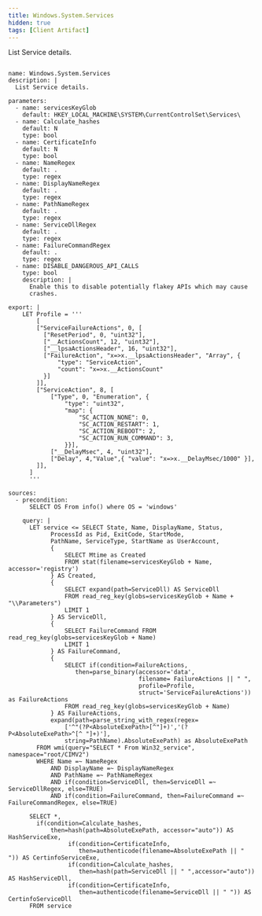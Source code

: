 ```yaml
---
title: Windows.System.Services
hidden: true
tags: [Client Artifact]
---
```


List Service details.


<pre><code class="language-yaml">
name: Windows.System.Services
description: |
  List Service details.

parameters:
  - name: servicesKeyGlob
    default: HKEY_LOCAL_MACHINE\SYSTEM\CurrentControlSet\Services\
  - name: Calculate_hashes
    default: N
    type: bool
  - name: CertificateInfo
    default: N
    type: bool
  - name: NameRegex
    default: .
    type: regex
  - name: DisplayNameRegex
    default: .
    type: regex
  - name: PathNameRegex
    default: .
    type: regex
  - name: ServiceDllRegex
    default: .
    type: regex
  - name: FailureCommandRegex
    default: .
    type: regex
  - name: DISABLE_DANGEROUS_API_CALLS
    type: bool
    description: |
      Enable this to disable potentially flakey APIs which may cause
      crashes.

export: |
    LET Profile = '''
        [
        ["ServiceFailureActions", 0, [
          ["ResetPeriod", 0, "uint32"],
          ["__ActionsCount", 12, "uint32"],
          ["__lpsaActionsHeader", 16, "uint32"],
          ["FailureAction", "x=&gt;x.__lpsaActionsHeader", "Array", {
              "type": "ServiceAction",
              "count": "x=&gt;x.__ActionsCount"
          }]
        ]],
        ["ServiceAction", 8, [
            ["Type", 0, "Enumeration", {
                "type": "uint32",
                "map": {
                    "SC_ACTION_NONE": 0,
                    "SC_ACTION_RESTART": 1,
                    "SC_ACTION_REBOOT": 2,
                    "SC_ACTION_RUN_COMMAND": 3,
                }}],
            ["__DelayMsec", 4, "uint32"],
            ["Delay", 4,"Value",{ "value": "x=&gt;x.__DelayMsec/1000" }],
        ]],
      ]
      '''

sources:
  - precondition:
      SELECT OS From info() where OS = 'windows'

    query: |
      LET service &lt;= SELECT State, Name, DisplayName, Status,
            ProcessId as Pid, ExitCode, StartMode,
            PathName, ServiceType, StartName as UserAccount,
            {
                SELECT Mtime as Created
                FROM stat(filename=servicesKeyGlob + Name, accessor='registry')
            } AS Created,
            {
                SELECT expand(path=ServiceDll) AS ServiceDll
                FROM read_reg_key(globs=servicesKeyGlob + Name + "\\Parameters")
                LIMIT 1
            } AS ServiceDll,
            {
                SELECT FailureCommand FROM read_reg_key(globs=servicesKeyGlob + Name)
                LIMIT 1
            } AS FailureCommand,
            {
                SELECT if(condition=FailureActions,
                   then=parse_binary(accessor='data',
                                     filename= FailureActions || " ",
                                     profile=Profile,
                                     struct='ServiceFailureActions')) as FailureActions
                FROM read_reg_key(globs=servicesKeyGlob + Name)
            } AS FailureActions,
            expand(path=parse_string_with_regex(regex=
                ['^"(?P&lt;AbsoluteExePath&gt;[^"]+)','(?P&lt;AbsoluteExePath&gt;^[^ "]+)'],
                string=PathName).AbsoluteExePath) as AbsoluteExePath
        FROM wmi(query="SELECT * From Win32_service", namespace="root/CIMV2")
        WHERE Name =~ NameRegex
            AND DisplayName =~ DisplayNameRegex
            AND PathName =~ PathNameRegex
            AND if(condition=ServiceDll, then=ServiceDll =~ ServiceDllRegex, else=TRUE)
            AND if(condition=FailureCommand, then=FailureCommand =~ FailureCommandRegex, else=TRUE)

      SELECT *,
        if(condition=Calculate_hashes,
            then=hash(path=AbsoluteExePath, accessor="auto")) AS HashServiceExe,
                 if(condition=CertificateInfo,
                    then=authenticode(filename=AbsoluteExePath || " ")) AS CertinfoServiceExe,
                 if(condition=Calculate_hashes,
                    then=hash(path=ServiceDll || " ",accessor="auto")) AS HashServiceDll,
                 if(condition=CertificateInfo,
                    then=authenticode(filename=ServiceDll || " ")) AS CertinfoServiceDll
      FROM service

</code></pre>

